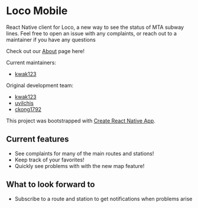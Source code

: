 # Loco Mobile
React Native client for Loco, a new way to see the status of MTA subway lines.
Feel free to open an issue with any complaints, or reach out to a maintainer if you have any questions

Check out our <a href="https://teamloco.github.io">About</a> page here!

Current maintainers:
* <a href="https://github.com/kwak123">kwak123</a>

Original development team:
* <a href="https://github.com/kwak123">kwak123</a>
* <a href="https://github.com/uvilchis">uvilchis</a>
* <a href="https://github.com/ckong1792">ckong1792</a>

This project was bootstrapped with [Create React Native App](https://github.com/react-community/create-react-native-app).

## Current features
* See complaints for many of the main routes and stations!
* Keep track of your favorites!
* Quickly see problems with  with the new map feature!

## What to look forward to
* Subscribe to a route and station to get notifications when problems arise